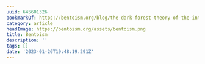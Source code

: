 ```yaml
---
uuid: 645601326
bookmarkOf: https://bentoism.org/blog/the-dark-forest-theory-of-the-internet
category: article
headImage: https://bentoism.org/assets/bentoism.png
title: Bentoism
description: ''
tags: []
date: '2023-01-26T19:48:19.291Z'
---
```



